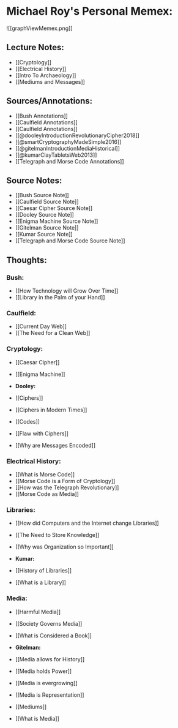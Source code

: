 # Michael Roy's Personal Memex:

![[graphViewMemex.png]]

## Lecture Notes:
- [[Cryptology]]
- [[Electrical History]]
- [[Intro To Archaeology]]
- [[Mediums and Messages]]

## Sources/Annotations:
- [[Bush Annotations]]
- [[Caulfield Annotations]]
- [[Caulfield Annotations]]
- [[@dooleyIntroductionRevolutionaryCipher2018]]
- [[@smartCryptographyMadeSimple2016]]
- [[@gitelmanIntroductionMediaHistorical]]
- [[@kumarClayTabletsWeb2013]]
- [[Telegraph and Morse Code Annotations]]

## Source Notes:
- [[Bush Source Note]]
- [[Caulfield Source Note]]
- [[Caesar Cipher Source Note]]
- [[Dooley Source Note]]
- [[Enigma Machine Source Note]]
- [[Gitelman Source Note]]
- [[Kumar Source Note]]
- [[Telegraph and Morse Code Source Note]]

## Thoughts:

### Bush:
- [[How Technology will Grow Over Time]]
- [[Library in the Palm of your Hand]]

### Caulfield:
- [[Current Day Web]]
- [[The Need for a Clean Web]]

### Cryptology:
- [[Caesar Cipher]]
- [[Enigma Machine]]

- **Dooley:**
- [[Ciphers]]
- [[Ciphers in Modern Times]]
- [[Codes]]
- [[Flaw with Ciphers]]
- [[Why are Messages Encoded]]

### Electrical History:
- [[What is Morse Code]]
- [[Morse Code is a Form of Cryptology]]
- [[How was the Telegraph Revolutionary]]
- [[Morse Code as Media]]

### Libraries:
- [[How did Computers and the Internet change Libraries]]
- [[The Need to Store Knowledge]]
- [[Why was Organization so Important]]

- **Kumar:**
- [[History of Libraries]]
- [[What is a Library]]

### Media:
- [[Harmful Media]]
- [[Society Governs Media]]
- [[What is Considered a Book]]

- **Gitelman:**
- [[Media allows for History]]
- [[Media holds Power]]
- [[Media is evergrowing]]
- [[Media is Representation]]
- [[Mediums]]
- [[What is Media]]
